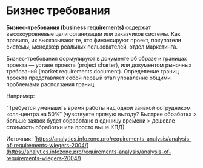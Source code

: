 # Бизнес требования

**Бизнес-требования (business requirements)** содержат высокоуровневые цели организации или заказчиков системы. Как правило, их высказывают те, кто финансируют проект, покупатели системы, менеджер реальных пользователей, отдел маркетинга.

Бизнес-требования формулируют в документе об образе и границах проекта — уставе проекта (project charter), или документом рыночных требований (market requirements document). Определение границ проекта представляет собой первый этап управление общими проблемами расползания границ.



Например:

&#x20;“Требуется уменьшить время работы над одной заявкой сотрудником колл-центра на 50%” (чувствуете прямую выгоду? Быстрее обработка > больше заявок будет обработано в единицу времени > дешевле стоимость обработки или просто выше КПД).

Источник: [https://analytics.infozone.pro/requirements-analysis/analysis-of-requirements-wiegers-2004/](https://analytics.infozone.pro/requirements-analysis/analysis-of-requirements-wiegers-2004/)
